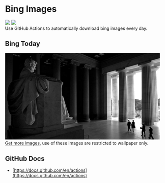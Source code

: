 # Bing Images
![](https://img.shields.io/badge/ci-passing-brightgreen.svg?logo=github)
![](https://img.shields.io/badge/license-MIT-brightgreen.svg)  
Use GitHub Actions to automatically download bing images every day.

## Bing Today
![](https://github.com/iflycn/bingimages/blob/master/today.jpg)   
[Get more images](https://github.com/iflycn/bingimages/tree/master/images), use of these images are restricted to wallpaper only.

## GitHub Docs
- [https://docs.github.com/en/actions](https://docs.github.com/en/actions)